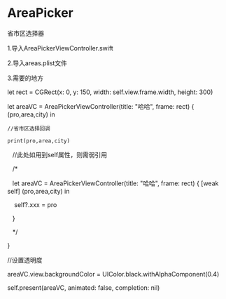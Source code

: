 # AreaPicker
省市区选择器

1.导入AreaPickerViewController.swift 

2.导入areas.plist文件

3.需要的地方

let rect = CGRect(x: 0, y: 150, width: self.view.frame.width, height: 300)

let areaVC = AreaPickerViewController(title: "哈哈", frame: rect) { (pro,area,city) in

    //省市区选择回调
    
    print(pro,area,city)
    
    //此处如用到self属性，则需弱引用
    
    /*
    
    let areaVC = AreaPickerViewController(title: "哈哈", frame: rect) { [weak self] (pro,area,city) in
    
           self?.xxx = pro
    
    }
    
    */
 
}

//设置透明度

areaVC.view.backgroundColor = UIColor.black.withAlphaComponent(0.4)

self.present(areaVC, animated: false, completion: nil)
